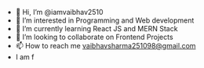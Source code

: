 - 👋 Hi, I’m @iamvaibhav2510
- 👀 I’m interested in Programming and Web development
- 🌱 I’m currently learning React JS and MERN Stack
- 💞️ I’m looking to collaborate on Frontend Projects  
- 📫 How to reach me vaibhavsharma251098@gmail.com
- I am f

<!---
iamvaibhav2510/iamvaibhav2510 is a ✨ special ✨ repository because its `README.md` (this file) appears on your GitHub profile.
You can click the Preview link to take a look at your changes.
--->

